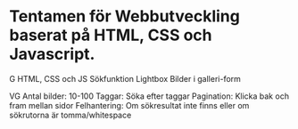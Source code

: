 # Tentamen för Webbutveckling baserat på HTML, CSS och Javascript.

G
HTML, CSS och JS
Sökfunktion
Lightbox
Bilder i galleri-form

VG
Antal bilder: 10-100
Taggar: Söka efter taggar
Pagination: Klicka bak och fram mellan sidor
Felhantering: Om sökresultat inte finns eller om sökrutorna är tomma/whitespace
